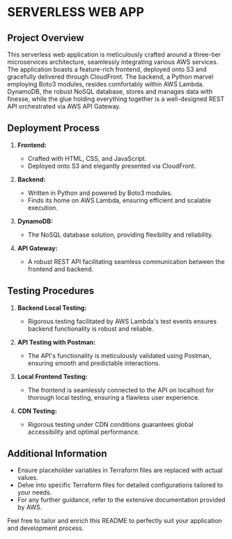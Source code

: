 # SERVERLESS WEB APP

## Project Overview

This serverless web application is meticulously crafted around a three-tier microservices architecture, seamlessly integrating various AWS services. The application boasts a feature-rich frontend, deployed onto S3 and gracefully delivered through CloudFront. The backend, a Python marvel employing Boto3 modules, resides comfortably within AWS Lambda. DynamoDB, the robust NoSQL database, stores and manages data with finesse, while the glue holding everything together is a well-designed REST API orchestrated via AWS API Gateway.

## Deployment Process

1. **Frontend:**
   - Crafted with HTML, CSS, and JavaScript.
   - Deployed onto S3 and elegantly presented via CloudFront.

2. **Backend:**
   - Written in Python and powered by Boto3 modules.
   - Finds its home on AWS Lambda, ensuring efficient and scalable execution.

3. **DynamoDB:**
   - The NoSQL database solution, providing flexibility and reliability.

4. **API Gateway:**
   - A robust REST API facilitating seamless communication between the frontend and backend.

## Testing Procedures

1. **Backend Local Testing:**
   - Rigorous testing facilitated by AWS Lambda's test events ensures backend functionality is robust and reliable.

2. **API Testing with Postman:**
   - The API's functionality is meticulously validated using Postman, ensuring smooth and predictable interactions.

3. **Local Frontend Testing:**
   - The frontend is seamlessly connected to the API on localhost for thorough local testing, ensuring a flawless user experience.

4. **CDN Testing:**
   - Rigorous testing under CDN conditions guarantees global accessibility and optimal performance.

## Additional Information

- Ensure placeholder variables in Terraform files are replaced with actual values.
- Delve into specific Terraform files for detailed configurations tailored to your needs.
- For any further guidance, refer to the extensive documentation provided by AWS.

Feel free to tailor and enrich this README to perfectly suit your application and development process.
